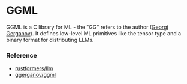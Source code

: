 # GGML

GGML is a C library for ML - the "GG" refers to the author ([Georgi Gerganov](https://ggerganov.com/)). It defines low-level ML primitives like the tensor type and a binary format for distributing LLMs.&#x20;



### Reference

* [rustformers/llm](https://github.com/rustformers/llm)
* [ggerganov/ggml](https://github.com/ggerganov/ggml)

